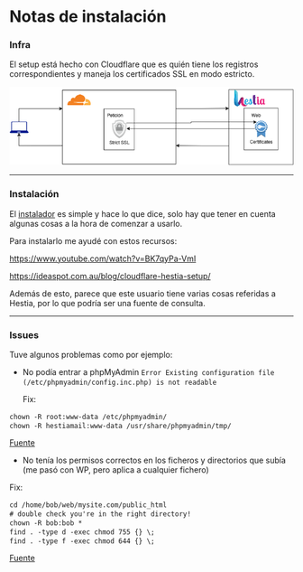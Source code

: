 # Notas de instalación


### Infra

El setup está hecho con Cloudflare que es quién tiene los registros correspondientes y maneja los certificados SSL en modo estricto.

![image](hestia-Infra.png)

---
### Instalación

El [instalador](https://hestiacp.com/install.html) es simple y hace lo que dice, solo hay que tener en cuenta algunas cosas a la hora de comenzar a usarlo.

Para instalarlo me ayudé con estos recursos:

https://www.youtube.com/watch?v=BK7qyPa-VmI

https://ideaspot.com.au/blog/cloudflare-hestia-setup/

Además de esto, parece que este usuario tiene varias cosas referidas a Hestia, por lo que podría ser una fuente de consulta.

---

### Issues

Tuve algunos problemas como por ejemplo:
- No podía entrar a phpMyAdmin `Error Existing configuration file (/etc/phpmyadmin/config.inc.php) is not readable`

  Fix: 
```
chown -R root:www-data /etc/phpmyadmin/
chown -R hestiamail:www-data /usr/share/phpmyadmin/tmp/
```
[Fuente](https://forum.hestiacp.com/t/error-existing-configuration-file-etc-phpmyadmin-config-inc-php-is-not-readable/12096)

- No tenía los permisos correctos en los ficheros y directorios que subía (me pasó con WP, pero aplica a cualquier fichero)

Fix:

```
cd /home/bob/web/mysite.com/public_html 
# double check you're in the right directory! 
chown -R bob:bob * 
find . -type d -exec chmod 755 {} \;
find . -type f -exec chmod 644 {} \;
```

[Fuente](https://forum.hestiacp.com/t/wordpress-permissions-folders/3565)
